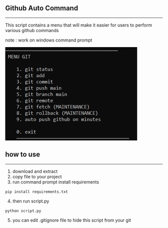 <h2>Github Auto Command </h2>
<hr>
<p>This script contains a menu that will make it easier for users to perform various github commands</p>

note : work on windows command prompt

<img src="img/menu.jpg"></img>

<h2>how to use</h2>
<hr>

1. download and extract
2. copy file to your project
3. run command prompt install requirements

```
pip install requirements.txt
```
4. then run script.py
```
python script.py
```
5. you can edit .gitignore file to hide this script from your git